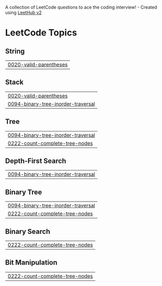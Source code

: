 A collection of LeetCode questions to ace the coding interview! - Created using [LeetHub v2](https://github.com/arunbhardwaj/LeetHub-2.0)
<!---LeetCode Topics Start-->
# LeetCode Topics
## String
|  |
| ------- |
| [0020-valid-parentheses](https://github.com/durgaprasad1719/Leetcode/tree/master/0020-valid-parentheses) |
## Stack
|  |
| ------- |
| [0020-valid-parentheses](https://github.com/durgaprasad1719/Leetcode/tree/master/0020-valid-parentheses) |
| [0094-binary-tree-inorder-traversal](https://github.com/durgaprasad1719/Leetcode/tree/master/0094-binary-tree-inorder-traversal) |
## Tree
|  |
| ------- |
| [0094-binary-tree-inorder-traversal](https://github.com/durgaprasad1719/Leetcode/tree/master/0094-binary-tree-inorder-traversal) |
| [0222-count-complete-tree-nodes](https://github.com/durgaprasad1719/Leetcode/tree/master/0222-count-complete-tree-nodes) |
## Depth-First Search
|  |
| ------- |
| [0094-binary-tree-inorder-traversal](https://github.com/durgaprasad1719/Leetcode/tree/master/0094-binary-tree-inorder-traversal) |
## Binary Tree
|  |
| ------- |
| [0094-binary-tree-inorder-traversal](https://github.com/durgaprasad1719/Leetcode/tree/master/0094-binary-tree-inorder-traversal) |
| [0222-count-complete-tree-nodes](https://github.com/durgaprasad1719/Leetcode/tree/master/0222-count-complete-tree-nodes) |
## Binary Search
|  |
| ------- |
| [0222-count-complete-tree-nodes](https://github.com/durgaprasad1719/Leetcode/tree/master/0222-count-complete-tree-nodes) |
## Bit Manipulation
|  |
| ------- |
| [0222-count-complete-tree-nodes](https://github.com/durgaprasad1719/Leetcode/tree/master/0222-count-complete-tree-nodes) |
<!---LeetCode Topics End-->
